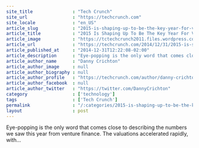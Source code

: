 ```yaml
---
site_title               : "Tech Crunch"
site_url                 : "https://techcrunch.com"
site_locale              : "en_US"
article_slug             : "2015-is-shaping-up-to-be-the-key-year-for-venture-capital"
article_title            : "2015 Is Shaping Up To Be The Key Year For Venture Capital"
article_image            : "https://tctechcrunch2011.files.wordpress.com/2014/12/9181719818_02689999d5_o.jpg?w=764&h=400&crop=1"
article_url              : "https://techcrunch.com/2014/12/31/2015-is-shaping-up-to-be-the-key-year-for-venture-capital/"
article_published_at     : "2014-12-31T12:22:08-02:00"
article_description      : "Eye-popping is the only word that comes close to describing the numbers we saw this year from venture finance. The valuations accelerated rapidly, with..."
article_author_name      : "Danny Crichton"
article_author_image     : null
article_author_biography : null
article_author_profile   : "https://techcrunch.com/author/danny-crichton/"
article_author_facebook  : null
article_author_twitter   : "https://twitter.com/DannyCrichton"
category                 : ['technology']
tags                     : ['Tech Crunch']
permalink                : "/:categories/2015-is-shaping-up-to-be-the-key-year-for-venture-capital/"
layout                   : post
---
```


Eye-popping is the only word that comes close to describing the numbers we saw this year from venture finance. The valuations accelerated rapidly, with...
